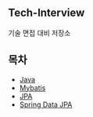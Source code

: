 ## Tech-Interview
기술 면접 대비 저장소

## 목차
* [Java](https://github.com/smpark1020/tech-interview/tree/master/Java)
* [Mybatis](https://github.com/smpark1020/tech-interview/tree/master/Mybatis)
* [JPA](https://github.com/smpark1020/tech-interview/tree/master/JPA)
* [Spring Data JPA]()